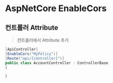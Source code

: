 # AspNetCore EnableCors

## 컨트롤러 Attribute
> 컨트롤러에서 Attribute 추가

```csharp
[ApiController]
[EnableCors("MyPolicy")]
[Route("api/[controller]")]
public class AccountController : ControllerBase
{

}
```
